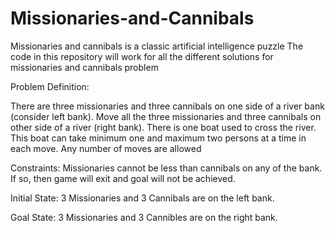 # Missionaries-and-Cannibals 

Missionaries and cannibals is a classic artificial intelligence puzzle 
The code in this repository will work for all the different solutions for missionaries and cannibals problem

Problem Definition:

There are three missionaries and three cannibals on one side of a river bank (consider left bank). Move all the three missionaries and three cannibals on other side of a river (right bank). There is one boat used to cross the river. This boat can take minimum one and maximum two persons at a time in each move. Any number of moves are allowed 

Constraints: Missionaries cannot be less than cannibals on any of the bank. If so, then game will exit and goal will not be achieved. 

Initial State: 3 Missionaries and 3 Cannibals are on the left bank.

Goal State: 3 Missionaries and 3 Cannibles are on the right bank.
